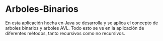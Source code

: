 # Arboles-Binarios
En esta aplicación hecha en Java se desarrolla y se aplica el concepto de arboles binarios y arboles AVL. Todo esto se ve en la aplicación de diferentes métodos, tanto recursivos como no recursivos.
